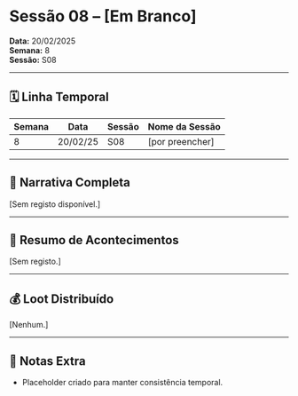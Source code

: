 # Sessão 08 – [Em Branco]  
**Data:** 20/02/2025  
**Semana:** 8  
**Sessão:** S08  

---

## 🗓 Linha Temporal
| Semana | Data      | Sessão | Nome da Sessão |
|--------|-----------|--------|----------------|
| 8      | 20/02/25  | S08    | [por preencher] |

---

## 📖 Narrativa Completa
[Sem registo disponível.]

---

## 🎲 Resumo de Acontecimentos
[Sem registo.]

---

## 💰 Loot Distribuído
[Nenhum.]

---

## 🧾 Notas Extra
- Placeholder criado para manter consistência temporal.
